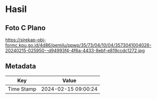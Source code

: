 # Hasil

## Foto C Plano

https://sirekap-obj-formc.kpu.go.id/4d86/pemilu/ppwp/35/73/04/10/04/3573041004026-20240215-025950--d94993f4-4f6a-4433-8ebf-e819ccdc1272.jpg


## Metadata

| Key        | Value               |
| ---------- | ------------------- |
| Time Stamp | 2024-02-15 09:00:24 |



